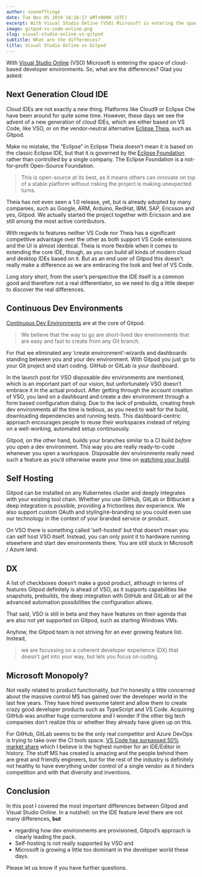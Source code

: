 ```yaml
---
author: svenefftinge
date: Tue Nov 05 2019 16:16:17 GMT+0000 (UTC)
excerpt: With Visual Studio Online (VSO) Microsoft is entering the space of cloud-based developer environments. So, what are the differences? Glad
image: gitpod-vs-code-online.png
slug: visual-studio-online-vs-gitpod
subtitle: What are the differences?
title: Visual Studio Online vs Gitpod
---
```


<script context="module">
  export const prerender = true;
</script>

With [Visual Studio Online](https://visualstudio.microsoft.com/services/visual-studio-online/) (VSO) Microsoft is entering the space of cloud-based developer environments. So, what are the differences? Glad you asked:

## Next Generation Cloud IDE

Cloud IDEs are not exactly a new thing. Platforms like Cloud9 or Eclipse Che have been around for quite some time. However, these days we see the advent of a new generation of cloud IDEs, which are either based on VS Code, like VSO, or on the vendor-neutral alternative [Eclipse Theia](https://theia-ide.org), such as Gitpod.

Make no mistake, the “Eclipse” in Eclipse Theia doesn’t mean it is based on the classic Eclipse IDE, but that it is governed by the [Eclipse Foundation](https://www.eclipse.org/org/) rather than controlled by a single company. The Eclipse Foundation is a not-for-profit Open-Source Foundation.

> This is open-source at its best, as it means others can innovate on top of a stable platform without risking the project is making unexpected turns.

Theia has not even seen a 1.0 release, yet, but is already adopted by many companies, such as Google, ARM, Arduino, RedHat, IBM, SAP, Ericsson and yes, Gitpod. We actually started the project together with Ericsson and are still among the most active contributors.

With regards to features neither VS Code nor Theia has a significant competitive advantage over the other as both support VS Code extensions and the UI is almost identical. Theia is more flexible when it comes to extending the core IDE, though, as you can build all kinds of modern cloud and desktop IDEs based on it. But as an end user of Gitpod this doesn't really make a difference as we are embracing the look and feel of VS Code.

Long story short, from the user’s perspective the IDE itself is a common good and therefore not a real differentiator, so we need to dig a little deeper to discover the real differences.

## Continuous Dev Environments

[Continuous Dev Environments](/blog/continuous-dev-environment-in-devops) are at the core of Gitpod.

> We believe that the way to go are short-lived dev environments that are easy and fast to create from any Git branch.

For that we eliminated any ‘create environment’-wizards and dashboards standing between you and your dev environment. With Gitpod you just go to your Git project and start coding. GitHub or GitLab is your dashboard.

In the launch post for VSO disposable dev environments are mentioned, which is an important part of our vision, but unfortunately VSO doesn’t embrace it in the actual product. After getting through the account creation of VSO, you land on a dashboard and create a dev environment through a form based configuration dialog. Due to the lack of prebuilds, creating fresh dev environments all the time is tedious, as you need to wait for the build, downloading dependencies and running tests. This dashboard-centric approach encourages people to reuse their workspaces instead of relying on a well-working, automated setup continuously.

Gitpod, on the other hand, builds your branches similar to a CI build _before_ you open a dev environment. This way you are really ready-to-code whenever you open a workspace. Disposable dev environments really need such a feature as you’d otherwise waste your time on [watching your build](/blog/prebuilds).

## Self Hosting

Gitpod can be installed on any Kubernetes cluster and deeply integrates with your existing tool chain. Whether you use GitHub, GitLab or Bitbucket a deep integration is possible, providing a frictionless dev experience. We also support custom OAuth and styling/re-branding so you could even use our technology in the context of your branded service or product.

On VSO there is something called ‘self-hosted’ but that doesn’t mean you can self host VSO itself. Instead, you can only point it to hardware running elsewhere and start dev environments there. You are still stuck in Microsoft / Azure land.

## DX

A list of checkboxes doesn’t make a good product, although in terms of features Gitpod definitely is ahead of VSO, as it supports capabilities like snapshots, prebuilds, the deep integration with GitHub and GitLab or all the advanced automation possibilities the configuration allows.

That said, VSO is still in beta and they have features on their agenda that are also not yet supported on Gitpod, such as starting Windows VMs.

Anyhow, the Gitpod team is not striving for an ever growing feature list. Instead,

> we are focussing on a coherent developer experience (DX) that doesn’t get into your way, but lets you focus on coding.

## Microsoft Monopoly?

Not really related to product functionality, but I’m honestly a little concerned about the massive control MS has gained over the developer world in the last few years. They have hired awesome talent and allow them to create crazy good developer products such as TypeScript and VS Code. Acquiring GitHub was another huge cornerstone and I wonder if the other big tech companies don’t realize this or whether they already have given up on this.

For GitHub, GitLab seems to be the only real competitor and Azure DevOps is trying to take over the CI tools space. [VS Code has surpassed 50% market share](https://insights.stackoverflow.com/survey/2019/#development-environments-and-tools) which I believe is the highest number for an IDE/Editor in history. The stuff MS has created is amazing and the people behind them are great and friendly engineers, but for the rest of the industry is definitely not healthy to have everything under control of a single vendor as it hinders competition and with that diversity and inventions.

## Conclusion

In this post I covered the most important differences between Gitpod and Visual Studio Online. In a nutshell:
on the IDE feature level there are not many differences, **but**

-   regarding how dev environments are provisioned, Gitpod’s approach is clearly leading the pack.
-   Self-hosting is not really supported by VSO and
-   Microsoft is growing a little too dominant in the developer world these days.

Please let us know if you have further questions.
